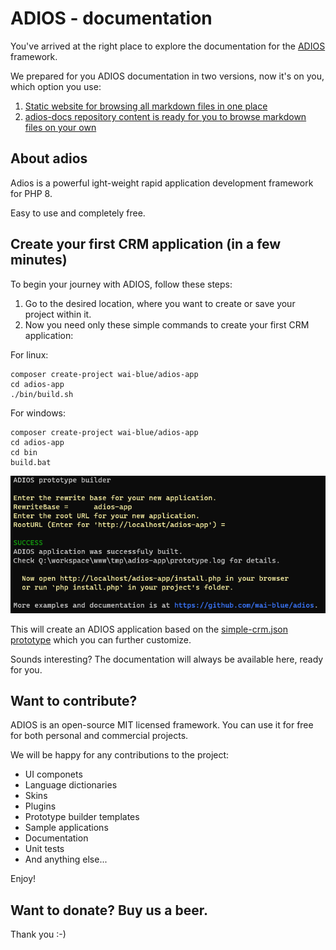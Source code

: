 # ADIOS - documentation

You've arrived at the right place to explore the documentation for the [ADIOS](https://github.com/wai-blue/ADIOS) framework.

We prepared for you ADIOS documentation in two versions, now it's on you, which option you use:

1. [Static website for browsing all markdown files in one place](https://wai-blue.github.io/adios-docs/)
2. [adios-docs repository content is ready for you to browse markdown files on your own](https://github.com/wai-blue/adios-docs)

## About adios

Adios is a powerful ight-weight rapid application development framework for PHP 8.

Easy to use and completely free.

## Create your first CRM application (in a few minutes)

To begin your journey with ADIOS, follow these steps:  

1. Go to the desired location, where you want to create or save your project within it.
2. Now you need only these simple commands to create your first CRM application:

For linux:
```
composer create-project wai-blue/adios-app
cd adios-app
./bin/build.sh
```

For windows:
```
composer create-project wai-blue/adios-app
cd adios-app
cd bin
build.bat
```

<img src="Documentation/Assets/Images/prototype-builder.png" />

This will create an ADIOS application based on the [simple-crm.json prototype](https://github.com/wai-blue/ADIOS/blob/main/docs/Prototype/examples/10-simple-crm.json) which you can further customize.

Sounds interesting? The documentation will always be available here, ready for you.

## Want to contribute?

ADIOS is an open-source MIT licensed framework. You can use it for free for both personal and commercial projects.

We will be happy for any contributions to   the project:

  * UI componets
  * Language dictionaries
  * Skins
  * Plugins
  * Prototype builder templates
  * Sample applications
  * Documentation
  * Unit tests
  * And anything else...

Enjoy!

## Want to donate? Buy us a beer.

Thank you :-)
